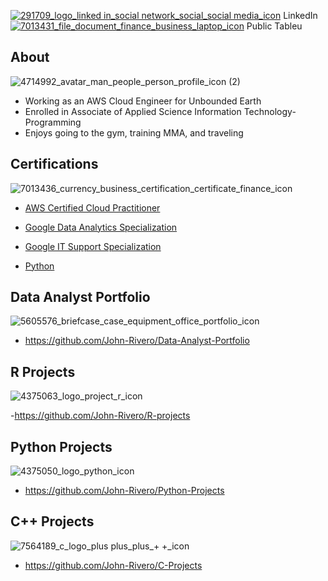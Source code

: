 [1]: https://www.linkedin.com/in/john-rivero-233507181/
[2]: https://public.tableau.com/app/profile/john.r6470

[![291709_logo_linked in_social network_social_social media_icon](https://user-images.githubusercontent.com/81208412/215140165-c1ba8555-e0c9-4663-ac12-4fc25a59ea41.png)][1] LinkedIn [![7013431_file_document_finance_business_laptop_icon](https://user-images.githubusercontent.com/81208412/215141994-1d4feb36-605b-49a0-abe1-7bf20a6237ca.png)][2] Public Tableu


## About <br>
![4714992_avatar_man_people_person_profile_icon (2)](https://user-images.githubusercontent.com/81208412/215145136-bb9b3f7b-d78f-49e1-b9a4-2fb69213eb91.png)


- Working as an AWS Cloud Engineer for Unbounded Earth
- Enrolled in Associate of Applied Science Information Technology-Programming
- Enjoys going to the gym, training MMA, and traveling

## Certifications
![7013436_currency_business_certification_certificate_finance_icon](https://user-images.githubusercontent.com/81208412/215144850-424663ba-2316-4245-92ec-029a6f17068c.png)

- [AWS Certified Cloud Practitioner](https://www.credly.com/badges/456af42e-f9b0-4010-ae4a-129bdf6bb2a0?source=linked_in_profile)

- [Google Data Analytics Specialization](https://www.coursera.org/account/accomplishments/specialization/certificate/WVYYLYC8ZHRE)

- [Google IT Support Specialization](https://www.credly.com/badges/6f4ad29d-9bde-4223-816e-31cf00b3c762?source=linked_in_profile)

- [Python](https://www.coursera.org/account/accomplishments/certificate/NB4SSU8HU9JG)

## Data Analyst Portfolio
![5605576_briefcase_case_equipment_office_portfolio_icon](https://user-images.githubusercontent.com/81208412/215148500-6c137de1-9689-40ca-baf1-1771f30c785e.png)

- https://github.com/John-Rivero/Data-Analyst-Portfolio

## R Projects
![4375063_logo_project_r_icon](https://user-images.githubusercontent.com/81208412/216561262-cadce901-7e62-4ea9-a97e-874781c4ce41.png)

-https://github.com/John-Rivero/R-projects

## Python Projects
![4375050_logo_python_icon](https://user-images.githubusercontent.com/81208412/215146569-61405768-d5ba-407c-bd40-97464c5bcda1.png)

- https://github.com/John-Rivero/Python-Projects

## C++ Projects
![7564189_c_logo_plus plus_plus_+ +_icon](https://user-images.githubusercontent.com/81208412/215148999-7d3e5f1d-397a-47dc-bf36-f02b483b2806.png)

- https://github.com/John-Rivero/C-Projects
